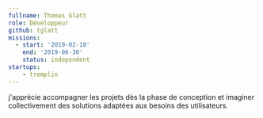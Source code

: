 ```yaml
---
fullname: Thomas Glatt
role: Développeur
github: tglatt
missions:
  - start: '2019-02-18'
    end: '2019-06-30'
    status: independent
startups:
    - tremplin
---
```


j'apprécie accompagner les projets dès la phase de conception et imaginer collectivement des solutions adaptées aux besoins des utilisateurs.
